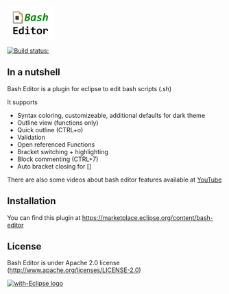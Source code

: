 ![Bash Editor Logo](https://github.com/de-jcup/eclipse-bash-editor/blob/master/basheditor-plugin/html/images/bash-editor-logo.png)

[![Build status:](https://travis-ci.org/de-jcup/eclipse-bash-editor.svg?branch=master)](https://travis-ci.org/de-jcup/eclipse-bash-editor)

## In a nutshell
Bash Editor is a plugin for eclipse to edit bash scripts (.sh)

It supports
- Syntax coloring, customizeable, additional defaults for dark theme
- Outline view (functions only)
- Quick outline (CTRL+o)
- Validation
- Open referenced Functions
- Bracket switching + highlighting
- Block commenting (CTRL+7)
- Auto bracket closing for []

There are also some videos about bash editor features available at <a href="https://www.youtube.com/playlist?list=PLaBYAz_I_8tF7sZVIcUv8zOVe2RMiWn-L">YouTube</a>

## Installation
You can find this plugin at https://marketplace.eclipse.org/content/bash-editor	

## License
Bash Editor is under Apache 2.0 license (http://www.apache.org/licenses/LICENSE-2.0)

<a href="http://with-eclipse.github.io/" target="_blank">
<img alt="with-Eclipse logo" src="http://with-eclipse.github.io/with-eclipse-0.jpg" />
</a>

